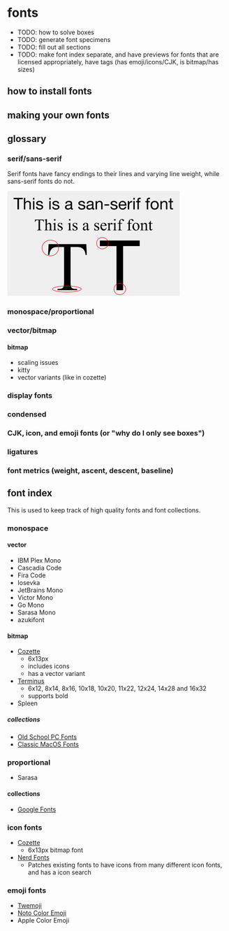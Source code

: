 # fonts
- TODO: how to solve boxes
- TODO: generate font specimens
- TODO: fill out all sections
- TODO: make font index separate, and have previews for fonts that are licensed appropriately, have tags (has emoji/icons/CJK, is bitmap/has sizes)
## how to install fonts

## making your own fonts

## glossary
### serif/sans-serif

Serif fonts have fancy endings to their lines and varying line weight, while sans-serif fonts do not.

![sans-serif vs serif comparison](fonts_serif_vs_sans.png)

### monospace/proportional
### vector/bitmap
#### bitmap
  - scaling issues
  - kitty
  - vector variants (like in cozette)
### display fonts
### condensed
### CJK, icon, and emoji fonts (or "why do I only see boxes")
### ligatures
### font metrics (weight, ascent, descent, baseline)

## font index
This is used to keep track of high quality fonts and font collections.

### monospace

#### vector
- IBM Plex Mono
- Cascadia Code
- Fira Code
- Iosevka
- JetBrains Mono
- Victor Mono
- Go Mono
- Sarasa Mono
- azukifont
#### bitmap
- [Cozette](https://github.com/slavfox/Cozette)
  - 6x13px
  - includes icons
  - has a vector variant
- [Terminus](http://terminus-font.sourceforge.net/)
  - 6x12, 8x14, 8x16, 10x18, 10x20, 11x22, 12x24, 14x28 and 16x32
  - supports bold
- Spleen

##### collections
- [Old School PC Fonts](https://int10h.org/oldschool-pc-fonts/fontlist/)
- [Classic MacOS Fonts](https://github.com/JohnDDuncanIII/macfonts)

### proportional
- Sarasa
#### collections
- [Google Fonts](https://fonts.google.com/)
### icon fonts
- [Cozette](https://github.com/slavfox/Cozette)
  - 6x13px bitmap font
- [Nerd Fonts](https://github.com/ryanoasis/nerd-fonts)
  - Patches existing fonts to have icons from many different icon fonts, and has a icon search

### emoji fonts
- [Twemoji](https://twemoji.twitter.com/)
- [Noto Color Emoji](https://www.google.com/get/noto/help/emoji/)
- Apple Color Emoji
